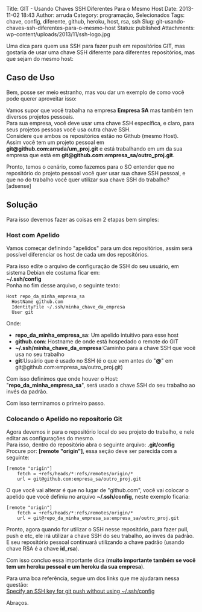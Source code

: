 Title: GIT - Usando Chaves SSH Diferentes Para o Mesmo Host
Date: 2013-11-02 18:43
Author: arruda
Category: programação, Selecionados
Tags: chave, config, diferente, github, heroku, host, rsa, ssh
Slug: git-usando-chaves-ssh-diferentes-para-o-mesmo-host
Status: published
Attachments: wp-content/uploads/2013/11/ssh-logo.jpg

Uma dica para quem usa SSH para fazer push em reposítórios GIT, mas gostaria de usar uma chave SSH diferente para diferentes repositórios, mas que sejam do mesmo host:

Caso de Uso
-----------

Bem, posse ser meio estranho, mas vou dar um exemplo de como você pode querer aproveitar isso:

Vamos supor que você trabalha na empresa **Empresa SA** mas também tem diversos projetos pessoais.  
Para sua empresa, você deve usar uma chave SSH específica, e claro, para seus projetos pessoas você usa outra chave SSH.  
Considere que ambos os repositórios estão no Github (mesmo Host).  
Assim você tem um projeto pessoal em **git\@github.com:arruda/um\_proj.git** e está trabalhando em um da sua empresa que está em **git\@github.com:empresa\_sa/outro\_proj.git**.

Pronto, temos o cenário, como fazemos para o SO entender que no repositório do projeto pessoal você quer usar sua chave SSH pessoal, e que no do trabalho você quer utilizar sua chave SSH do trabalho?  
\[adsense\]

Solução
-------

Para isso devemos fazer as coisas em 2 etapas bem simples:

### Host com Apelido

Vamos começar definindo "apelidos" para um dos repositórios, assim será possível diferenciar os host de cada um dos repositórios.

Para isso edite o arquivo de configuração de SSH do seu usuário, em sistema Debian ele costuma ficar em:  
**\~/.ssh/config**  
Ponha no fim desse arquivo, o seguinte texto:

``` {lang="shell"}
Host repo_da_minha_empresa_sa
  HostName github.com
  IdentityFile ~/.ssh/minha_chave_da_empresa
  User git
```

Onde:

-   **repo\_da\_minha\_empresa\_sa**: Um apelido intuitivo para esse host
-   **github.com**: Hostname de onde está hospedado o remote do GIT
-   **\~/.ssh/minha\_chave\_da\_empresa**:Caminho para a chave SSH que você usa no seu trabalho
-   **git**:Usuário que é usado no SSH (é o que vem antes do "**@**" em git\@github.com:empresa\_sa/outro\_proj.git)

Com isso definimos que onde houver o Host: "**repo\_da\_minha\_empresa\_sa**", será usado a chave SSH do seu trabalho ao invés da padrão.

Com isso terminamos o primeiro passo.

### Colocando o Apelido no reposítorio Git

Agora devemos ir para o repositório local do seu projeto do trabalho, e nele editar as configurações do mesmo.  
Para isso, dentro do repositório abra o seguinte arquivo: **.git/config**  
Procure por: **\[remote "origin"\]**, essa seção deve ser parecida com a seguinte:

``` {lang="shell"}
[remote "origin"]
    fetch = +refs/heads/*:refs/remotes/origin/*
    url = git@github.com:empresa_sa/outro_proj.git
```

O que você vai alterar é que no lugar de "github.com", você vai colocar o apelido que você definiu no arquivo **\~/.ssh/config**, neste exemplo ficaria:

``` {lang="shell"}
[remote "origin"]
    fetch = +refs/heads/*:refs/remotes/origin/*
    url = git@repo_da_minha_empresa_sa:empresa_sa/outro_proj.git
```

Pronto, agora quando for utilizar o SSH nesse repositório, para fazer pull, push e etc, ele irá utilizar a chave SSH do seu trabalho, ao inves da padrão. E seu repositório pessoal continuará utilizando a chave padrão (usando chave RSA é a chave **id\_rsa**).

Com isso concluo essa importante dica (**muito importante também se você tem um heroku pessoal e um heroku da sua empresa**).

Para uma boa referência, segue um dos links que me ajudaram nessa questão:  
[Specify an SSH key for git push without using \~/.ssh/config](http://stackoverflow.com/questions/7927750/specify-an-ssh-key-for-git-push-without-using-ssh-config "Specify an SSH key for git push without using ~/.ssh/config")

Abraços.
